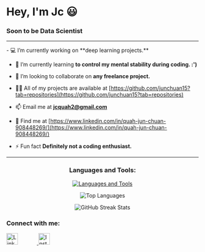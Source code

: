 <h1 align="left">Hey, I'm Jc 😃</h1>
<h3 align="left">Soon to be Data Scientist</h3>
<hr>
- 💻 I’m currently working on **deep learning projects.**

- 🌱 I’m currently learning **to control my mental stability during coding. :')**

- 👯 I’m looking to collaborate on **any freelance project.**

- 👨‍💻 All of my projects are available at [https://github.com/junchuan15?tab=repositories](https://github.com/junchuan15?tab=repositories)

- 📫 Email me at **jcquah2@gmail.com**

- 📄 Find me at [https://www.linkedin.com/in/quah-jun-chuan-908448269/](https://www.linkedin.com/in/quah-jun-chuan-908448269/)

- ⚡ Fun fact **Definitely not a coding enthusiast.**

<hr>
<h3 align="center">Languages and Tools:</h3>
<p align="center">
  <a href="https://skillicons.dev">
    <img src="https://skillicons.dev/icons?i=html,css,django,flutter,firebase,react,nextjs,java,javascript,python,pytorch,tensorflow,mysql,mongodb,nodejs,gcp,pandas,tailwind,sqlite,scikit-learn,opencv" alt="Languages and Tools"/>
  </a>
</p>

<p align="center">
  <img src="https://github-readme-stats.vercel.app/api/top-langs?username=junchuan15&show_icons=true&locale=en&layout=compact&theme=tokyonight" alt="Top Languages" />
</p>

<p align="center">
  <img src="https://github-readme-streak-stats.herokuapp.com/?user=junchuan15&theme=tokyonight" alt="GitHub Streak Stats" />
</p>

<h3 align="left">Connect with me:</h3>
<p align="left">
  <a href="https://www.linkedin.com/in/quah-jun-chuan-908448269/" target="_blank">
    <img src="https://raw.githubusercontent.com/rahuldkjain/github-profile-readme-generator/master/src/images/icons/Social/linked-in-alt.svg" alt="LinkedIn Profile" height="30" width="30" style="margin-right: 50px;" />
  </a>
  <a href="https://instagram.com/junchuan_15" target="_blank">
    <img src="https://raw.githubusercontent.com/rahuldkjain/github-profile-readme-generator/master/src/images/icons/Social/instagram.svg" alt="Instagram Profile" height="30" width="30" />
  </a>
</p>


